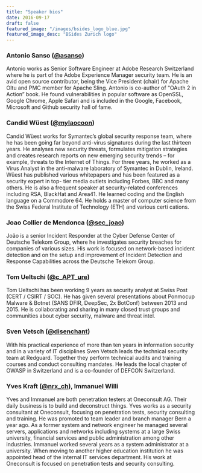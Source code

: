 ```yaml
---
title: "Speaker bios"
date: 2016-09-17
draft: false
featured_image: "/images/bsides_logo_blue.jpg"
featured_image_desc: "BSides Zurich logo"
---
```


### Antonio Sanso ([@asanso](https://twitter.com/asanso))

Antonio works as Senior Software Engineer at Adobe Research Switzerland where he
is part of the Adobe Experience Manager security team. He is an avid open source
contributor, being the Vice President (chair) for Apache Oltu and PMC member for
Apache Sling. Antonio is co-author of “OAuth 2 in Action” book. He found
vulnerabilities in popular software as OpenSSL, Google Chrome, Apple Safari and
is included in the Google, Facebook, Microsoft and Github security hall of fame.

### Candid Wüest ([@mylaocoon](https://twitter.com/mylaocoon))

Candid Wüest works for Symantec’s global security response team, where he has
been going far beyond anti-virus signatures during the last thirteen years. He
analyses new security threats, formulates mitigation strategies and creates
research reports on new emerging security trends – for example, threats to the
Internet of Things. For three years, he worked as a Virus Analyst in the
anti-malware laboratory of Symantec in Dublin, Ireland. Wüest has published
various whitepapers and has been featured as a security expert in top- tier
media outlets including Forbes, BBC and many others. He is also a frequent
speaker at security-related conferences including RSA, BlackHat and Area41. He
learned coding and the English language on a Commodore 64. He holds a master of
computer science from the Swiss Federal Institute of Technology (ETH) and
various certi cations.

### Joao Collier de Mendonca ([@sec_joao](https://twitter.com/sec_joao))

João is a senior Incident Responder at the Cyber Defense Center of Deutsche
Telekom Group, where he investigates security breaches for companies of various
sizes. His work is focused on network-based incident detection and on the setup
and improvement of Incident Detection and Response Capabilities across the
Deutsche Telekom Group.

### Tom Ueltschi ([@c_APT_ure](https://twitter.com/c_APT_ure))

Tom Ueltschi has been working 9 years as security analyst at Swiss Post (CERT /
CSIRT / SOC). He has given several presentations about Ponmocup Malware & Botnet
(SANS DFIR, DeepSec, 2x BotConf) between 2013 and 2015. He is collaborating and
sharing in many closed trust groups and communities about cyber security,
malware and threat intel.

### Sven Vetsch ([@disenchant](https://twitter.com/disenchant))

With his practical experience of more than ten years in information security and
in a variety of IT disciplines Sven Vetsch leads the technical security team at
Redguard. Together they perform technical audits and training courses and
conduct consulting mandates. He leads the local chapter of OWASP in Switzerland
and is a co-founder of DEFCON Switzerland.

### Yves Kraft ([@nrx_ch](https://twitter.com/nrx_ch)), Immanuel Willi

Yves and Immanuel are both penetration testers at Oneconsult AG. Their daily
business is to build and deconstruct things. Yves works as a security consultant
at Oneconsult, focusing on penetration tests, security consulting and training.
He was promoted to team leader and branch manager Bern a year ago. As a former
system and network engineer he managed several servers, applications and
networks including systems at a large Swiss university, financial services and
public administration among other industries. Immanuel worked several years as a
system administrator at a university. When moving to another higher education
institution he was appointed head of the internal IT services department. His
work at Oneconsult is focused on penetration tests and security consulting.
